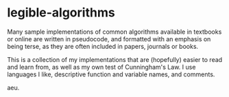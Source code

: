 # legible-algorithms

Many sample implementations of common algorithms available in textbooks or online are written in pseudocode, and formatted with an emphasis on being terse, as they are often included in papers, journals or books.  

This is a collection of my implementations that are (hopefully) easier to read and learn from, as well as my own test of Cunningham's Law.  I use languages I like, descriptive function and variable names, and comments.

aeu.